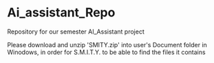 # Ai_assistant_Repo
Repository for our semester AI_Assistant project 

Please download and unzip 'SMITY.zip' into user's Document folder in Winodows, in order for S.M.I.T.Y. to be able to find the files it contains
